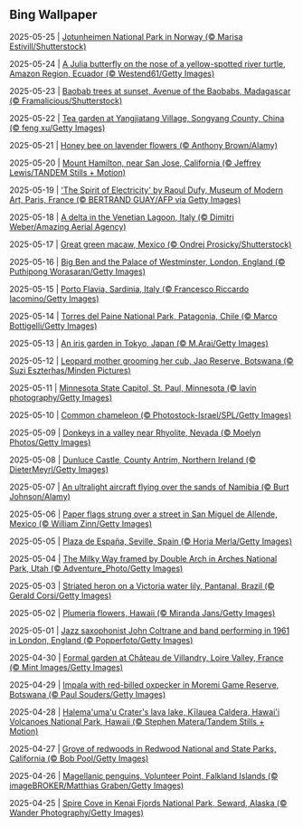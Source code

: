 ## Bing Wallpaper
2025-05-25 | [Jotunheimen National Park in Norway (© Marisa Estivill/Shutterstock)](./wallpaper/2025-05-25.jpg) 

2025-05-24 | [A Julia butterfly on the nose of a yellow-spotted river turtle, Amazon Region, Ecuador (© Westend61/Getty Images)](./wallpaper/2025-05-24.jpg) 

2025-05-23 | [Baobab trees at sunset, Avenue of the Baobabs, Madagascar (© Framalicious/Shutterstock)](./wallpaper/2025-05-23.jpg) 

2025-05-22 | [Tea garden at Yangjiatang Village, Songyang County, China (© feng xu/Getty Images)](./wallpaper/2025-05-22.jpg) 

2025-05-21 | [Honey bee on lavender flowers (© Anthony Brown/Alamy)](./wallpaper/2025-05-21.jpg) 

2025-05-20 | [Mount Hamilton, near San Jose, California (© Jeffrey Lewis/TANDEM Stills + Motion)](./wallpaper/2025-05-20.jpg) 

2025-05-19 | ['The Spirit of Electricity' by Raoul Dufy, Museum of Modern Art, Paris, France (© BERTRAND GUAY/AFP via Getty Images)](./wallpaper/2025-05-19.jpg) 

2025-05-18 | [A delta in the Venetian Lagoon, Italy (© Dimitri Weber/Amazing Aerial Agency)](./wallpaper/2025-05-18.jpg) 

2025-05-17 | [Great green macaw, Mexico (© Ondrej Prosicky/Shutterstock)](./wallpaper/2025-05-17.jpg) 

2025-05-16 | [Big Ben and the Palace of Westminster, London, England (© Puthipong Worasaran/Getty Images)](./wallpaper/2025-05-16.jpg) 

2025-05-15 | [Porto Flavia, Sardinia, Italy (© Francesco Riccardo Iacomino/Getty Images)](./wallpaper/2025-05-15.jpg) 

2025-05-14 | [Torres del Paine National Park, Patagonia, Chile (© Marco Bottigelli/Getty Images)](./wallpaper/2025-05-14.jpg) 

2025-05-13 | [An iris garden in Tokyo, Japan (© M.Arai/Getty Images)](./wallpaper/2025-05-13.jpg) 

2025-05-12 | [Leopard mother grooming her cub, Jao Reserve, Botswana (© Suzi Eszterhas/Minden Pictures)](./wallpaper/2025-05-12.jpg) 

2025-05-11 | [Minnesota State Capitol, St. Paul, Minnesota (© lavin photography/Getty Images)](./wallpaper/2025-05-11.jpg) 

2025-05-10 | [Common chameleon (© Photostock-Israel/SPL/Getty Images)](./wallpaper/2025-05-10.jpg) 

2025-05-09 | [Donkeys in a valley near Rhyolite, Nevada (© Moelyn Photos/Getty Images)](./wallpaper/2025-05-09.jpg) 

2025-05-08 | [Dunluce Castle, County Antrim, Northern Ireland (© DieterMeyrl/Getty Images)](./wallpaper/2025-05-08.jpg) 

2025-05-07 | [An ultralight aircraft flying over the sands of Namibia (© Burt Johnson/Alamy)](./wallpaper/2025-05-07.jpg) 

2025-05-06 | [Paper flags strung over a street in San Miguel de Allende, Mexico (© William Zinn/Getty Images)](./wallpaper/2025-05-06.jpg) 

2025-05-05 | [Plaza de España, Seville, Spain (© Horia Merla/Getty Images)](./wallpaper/2025-05-05.jpg) 

2025-05-04 | [The Milky Way framed by Double Arch in Arches National Park, Utah (© Adventure_Photo/Getty Images)](./wallpaper/2025-05-04.jpg) 

2025-05-03 | [Striated heron on a Victoria water lily, Pantanal, Brazil (© Gerald Corsi/Getty Images)](./wallpaper/2025-05-03.jpg) 

2025-05-02 | [Plumeria flowers, Hawaii (© Miranda Jans/Getty Images)](./wallpaper/2025-05-02.jpg) 

2025-05-01 | [Jazz saxophonist John Coltrane and band performing in 1961 in London, England (© Popperfoto/Getty Images)](./wallpaper/2025-05-01.jpg) 

2025-04-30 | [Formal garden at Château de Villandry, Loire Valley, France (© Mint Images/Getty Images)](./wallpaper/2025-04-30.jpg) 

2025-04-29 | [Impala with red-billed oxpecker in Moremi Game Reserve, Botswana (© Paul Souders/Getty Images)](./wallpaper/2025-04-29.jpg) 

2025-04-28 | [Halema'uma'u Crater's lava lake, Kīlauea Caldera, Hawai'i Volcanoes National Park, Hawaii (© Stephen Matera/Tandem Stills + Motion)](./wallpaper/2025-04-28.jpg) 

2025-04-27 | [Grove of redwoods in Redwood National and State Parks, California (© Bob Pool/Getty Images)](./wallpaper/2025-04-27.jpg) 

2025-04-26 | [Magellanic penguins, Volunteer Point, Falkland Islands (© imageBROKER/Matthias Graben/Getty Images)](./wallpaper/2025-04-26.jpg) 

2025-04-25 | [Spire Cove in Kenai Fjords National Park, Seward, Alaska (© Wander Photography/Getty Images)](./wallpaper/2025-04-25.jpg) 

